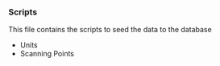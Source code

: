 ### Scripts

This file contains the scripts to seed the data to the database
-   Units
-   Scanning Points
